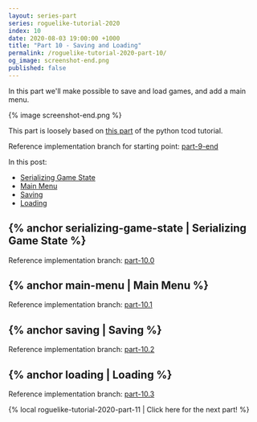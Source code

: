 ```yaml
---
layout: series-part
series: roguelike-tutorial-2020
index: 10
date: 2020-08-03 19:00:00 +1000
title: "Part 10 - Saving and Loading"
permalink: /roguelike-tutorial-2020-part-10/
og_image: screenshot-end.png
published: false
---
```


In this part we'll make possible to save and load games, and add a main menu.

{% image screenshot-end.png %}

This part is loosely based on [this part](http://rogueliketutorials.com/tutorials/tcod/part-10/) of the
python tcod tutorial.

Reference implementation branch for starting point: [part-9-end](https://github.com/stevebob/chargrid-roguelike-tutorial-2020/tree/part-9-end)

In this post:
 - [Serializing Game State](#serializing-game-state)
 - [Main Menu](#main-menu)
 - [Saving](#saving)
 - [Loading](#loading)

## {% anchor serializing-game-state | Serializing Game State %}

Reference implementation branch: [part-10.0](https://github.com/stevebob/chargrid-roguelike-tutorial-2020/tree/part-10.0)

## {% anchor main-menu | Main Menu %}

Reference implementation branch: [part-10.1](https://github.com/stevebob/chargrid-roguelike-tutorial-2020/tree/part-10.1)

## {% anchor saving | Saving %}

Reference implementation branch: [part-10.2](https://github.com/stevebob/chargrid-roguelike-tutorial-2020/tree/part-10.2)

## {% anchor loading | Loading %}

Reference implementation branch: [part-10.3](https://github.com/stevebob/chargrid-roguelike-tutorial-2020/tree/part-10.3)

{% local roguelike-tutorial-2020-part-11 | Click here for the next part! %}
